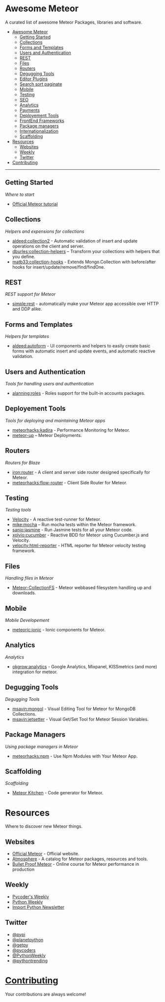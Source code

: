 # Awesome Meteor

A curated list of awesome Meteor Packages, libraries and software.

- [Awesome Meteor](#awesome-meteor)
    - [Getting Started](#getting-started)
    - [Collections](#collections)
    - [Forms and Templates](#forms-and-templates)
    - [Users and Authentication](#users-and-authentication)
    - [REST](#rest)
    - [Files](#files)
    - [Routers](#routers)
    - [Degugging Tools](#degugging-tools)
    - [Editor Plugins](#editor-plugins)
    - [Search sort paginate](#search-sort-paginate)
    - [Mobile](#mobile)
    - [Testing](#testing)
    - [SEO](#seo)
    - [Analytics](#analytics)
    - [Payments](#payments)
    - [Deployement Tools](#deployement-tools)
    - [FrontEnd Frameworks](#ui-frameworks)
    - [Package managers](#package-managers)
    - [Internationalization](#internationalization)
    - [Scaffolding](#scaffolding)
- [Resources](#resources)
    - [Websites](#websites)
    - [Weekly](#weekly)
    - [Twitter](#twitter)
- [Contributing](#contributing)

- - -


## Getting Started

*Where to start*

* [Official Meteor tutorial](https://www.meteor.com/try)

## Collections

*Helpers and expensions for collections*

* [aldeed:collection2](https://github.com/aldeed/meteor-collection2/) - Automatic validation of insert and update operations on the client and server.
* [dburles:collection-helpers](https://github.com/dburles/meteor-collection-helpers/) – Transform your collections with helpers that you define.
* [matb33:collection-hooks](https://github.com/matb33/meteor-collection-hooks/) - Extends Mongo.Collection with before/after hooks for insert/update/remove/find/findOne.

## REST

*REST support for Meteor*

* [simple:rest](https://github.com/stubailo/meteor-rest) - automatically make your Meteor app accessible over HTTP and DDP alike.

## Forms and Templates

*Helpers for templates*

* [aldeed:autoform](https://github.com/aldeed/meteor-autoform) - UI components and helpers to easily create basic forms with automatic insert and update events, and automatic reactive validation.

## Users and Authentication

*Tools for handling users and authentication*

* [alanning:roles](https://github.com/alanning/meteor-roles) - Roles support for the built-in accounts packages.

## Deployement Tools

*Tools for deploying and maintaining Meteor apps*

* [meteorhacks:kadira](https://github.com/meteorhacks/kadira) - Performance Monitoring for Meteor.
* [meteor-up](https://github.com/arunoda/meteor-up) – Meteor Deployments.

## Routers

*Routers for Blaze*

* [iron:router](https://github.com/iron-meteor/iron-router) - A client and server side router designed specifically for Meteor.
* [meteorhacks:flow-router](https://github.com/meteorhacks/flow-router) - Client Side Router for Meteor.

## Testing

*Testing tools*

* [Velocity](http://velocity.meteor.com/) - A reactive test-runner for Meteor.
* [mike:mocha](https://github.com/mad-eye/meteor-mocha-web/) – Run mocha tests within the Meteor framework.
* [sanjo:jasmine](https://github.com/Sanjo/meteor-jasmine/) - Run Jasmine tests for all your Meteor code.
* [xolvio:cucumber](https://github.com/xolvio/meteor-cucumber) - Reactive BDD for Meteor using Cucumber.js and Velocity.
* [velocity:html-reporter](https://github.com/meteor-velocity/html-reporter) - HTML reporter for Meteor velocity testing framework.

## Files

*Handling files in Meteor*

* [Meteor-CollectionFS](https://github.com/CollectionFS/Meteor-CollectionFS) - Meteor webbased filesystem handling up and downloads.

## Mobile

*Mobile Developement*

* [meteoric:ionic](https://github.com/meteoric/meteor-ionic) - Ionic components for Meteor.

## Analytics

*Analytics*

* [okgrow:analytics](https://github.com/okgrow/analytics/) - Google Analytics, Mixpanel, KISSmetrics (and more) integration for meteor.

## Degugging Tools

*Degugging Tools*

* [msavin:mongol](https://github.com/msavin/Mongol/) - Visual Editing Tool for Meteor for MongoDB Collections.
* [msavin:jetsetter](https://github.com/msavin/JetSetter) - Visual Get/Set Tool for Meteor Session Variables.

## Package Managers

*Using package managers in Meteor*

* [meteorhacks:npm](https://github.com/meteorhacks/npm/) - Use Npm Modules with Your Meteor App.

## Scaffolding

*Scaffolding*

* [Meteor Kitchen](http://www.meteorkitchen.com/) - Code generator for Meteor.

# Resources

Where to discover new Meteor things.

## Websites

* [Official Meteor](http://www.meteor.com) - Official website.
* [Atmosphere](http://atmospherejs.com/) - A catalog for Meteor packages, resources and tools.
* [Bullet Proof Meteor](https://bulletproofmeteor.com/) - Online course for Meteor performance in production

## Weekly

* [Pycoder's Weekly](http://pycoders.com/)
* [Python Weekly](http://www.pythonweekly.com/)
* [Import Python Newsletter](http://importpython.com/newsletter/)

## Twitter

* [@pypi](https://twitter.com/pypi)
* [@planetpython](https://twitter.com/planetpython)
* [@getpy](https://twitter.com/getpy)
* [@pycoders](https://twitter.com/pycoders)
* [@PythonWeekly](https://twitter.com/PythonWeekly)
* [@pythontrending](https://twitter.com/pythontrending)

# [Contributing](https://github.com/urigo/awesome-meteor/blob/master/CONTRIBUTING.md)

Your contributions are always welcome!
